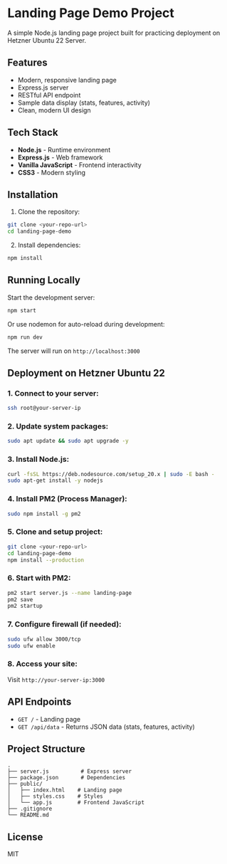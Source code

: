 # Landing Page Demo Project

A simple Node.js landing page project built for practicing deployment on Hetzner Ubuntu 22 Server.

## Features

- Modern, responsive landing page
- Express.js server
- RESTful API endpoint
- Sample data display (stats, features, activity)
- Clean, modern UI design

## Tech Stack

- **Node.js** - Runtime environment
- **Express.js** - Web framework
- **Vanilla JavaScript** - Frontend interactivity
- **CSS3** - Modern styling

## Installation

1. Clone the repository:
```bash
git clone <your-repo-url>
cd landing-page-demo
```

2. Install dependencies:
```bash
npm install
```

## Running Locally

Start the development server:
```bash
npm start
```

Or use nodemon for auto-reload during development:
```bash
npm run dev
```

The server will run on `http://localhost:3000`

## Deployment on Hetzner Ubuntu 22

### 1. Connect to your server:
```bash
ssh root@your-server-ip
```

### 2. Update system packages:
```bash
sudo apt update && sudo apt upgrade -y
```

### 3. Install Node.js:
```bash
curl -fsSL https://deb.nodesource.com/setup_20.x | sudo -E bash -
sudo apt-get install -y nodejs
```

### 4. Install PM2 (Process Manager):
```bash
sudo npm install -g pm2
```

### 5. Clone and setup project:
```bash
git clone <your-repo-url>
cd landing-page-demo
npm install --production
```

### 6. Start with PM2:
```bash
pm2 start server.js --name landing-page
pm2 save
pm2 startup
```

### 7. Configure firewall (if needed):
```bash
sudo ufw allow 3000/tcp
sudo ufw enable
```

### 8. Access your site:
Visit `http://your-server-ip:3000`

## API Endpoints

- `GET /` - Landing page
- `GET /api/data` - Returns JSON data (stats, features, activity)

## Project Structure

```
.
├── server.js          # Express server
├── package.json       # Dependencies
├── public/
│   ├── index.html    # Landing page
│   ├── styles.css    # Styles
│   └── app.js        # Frontend JavaScript
├── .gitignore
└── README.md
```

## License

MIT

